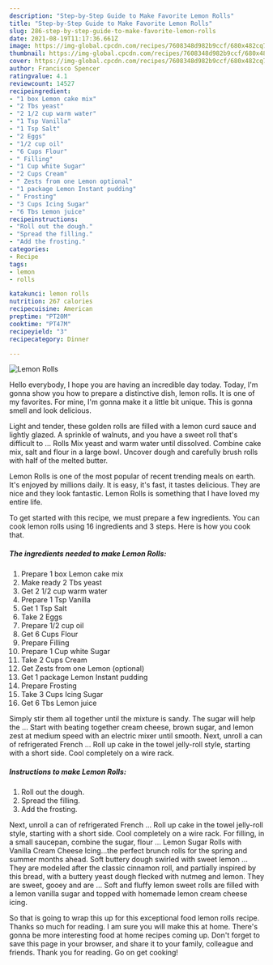 ```yaml
---
description: "Step-by-Step Guide to Make Favorite Lemon Rolls"
title: "Step-by-Step Guide to Make Favorite Lemon Rolls"
slug: 286-step-by-step-guide-to-make-favorite-lemon-rolls
date: 2021-08-19T11:17:36.661Z
image: https://img-global.cpcdn.com/recipes/7608348d982b9ccf/680x482cq70/lemon-rolls-recipe-main-photo.jpg
thumbnail: https://img-global.cpcdn.com/recipes/7608348d982b9ccf/680x482cq70/lemon-rolls-recipe-main-photo.jpg
cover: https://img-global.cpcdn.com/recipes/7608348d982b9ccf/680x482cq70/lemon-rolls-recipe-main-photo.jpg
author: Francisco Spencer
ratingvalue: 4.1
reviewcount: 14527
recipeingredient:
- "1 box Lemon cake mix"
- "2 Tbs yeast"
- "2 1/2 cup warm water"
- "1 Tsp Vanilla"
- "1 Tsp Salt"
- "2 Eggs"
- "1/2 cup oil"
- "6 Cups Flour"
- " Filling"
- "1 Cup white Sugar"
- "2 Cups Cream"
- " Zests from one Lemon optional"
- "1 package Lemon Instant pudding"
- " Frosting"
- "3 Cups Icing Sugar"
- "6 Tbs Lemon juice"
recipeinstructions:
- "Roll out the dough."
- "Spread the filling."
- "Add the frosting."
categories:
- Recipe
tags:
- lemon
- rolls

katakunci: lemon rolls 
nutrition: 267 calories
recipecuisine: American
preptime: "PT20M"
cooktime: "PT47M"
recipeyield: "3"
recipecategory: Dinner

---
```



![Lemon Rolls](https://img-global.cpcdn.com/recipes/7608348d982b9ccf/680x482cq70/lemon-rolls-recipe-main-photo.jpg)

Hello everybody, I hope you are having an incredible day today. Today, I'm gonna show you how to prepare a distinctive dish, lemon rolls. It is one of my favorites. For mine, I'm gonna make it a little bit unique. This is gonna smell and look delicious.

Light and tender, these golden rolls are filled with a lemon curd sauce and lightly glazed. A sprinkle of walnuts, and you have a sweet roll that&#39;s difficult to … Rolls Mix yeast and warm water until dissolved. Combine cake mix, salt and flour in a large bowl. Uncover dough and carefully brush rolls with half of the melted butter.

Lemon Rolls is one of the most popular of recent trending meals on earth. It's enjoyed by millions daily. It is easy, it's fast, it tastes delicious. They are nice and they look fantastic. Lemon Rolls is something that I have loved my entire life.


To get started with this recipe, we must prepare a few ingredients. You can cook lemon rolls using 16 ingredients and 3 steps. Here is how you cook that.

<!--inarticleads1-->

##### The ingredients needed to make Lemon Rolls:

1. Prepare 1 box Lemon cake mix
1. Make ready 2 Tbs yeast
1. Get 2 1/2 cup warm water
1. Prepare 1 Tsp Vanilla
1. Get 1 Tsp Salt
1. Take 2 Eggs
1. Prepare 1/2 cup oil
1. Get 6 Cups Flour
1. Prepare  Filling
1. Prepare 1 Cup white Sugar
1. Take 2 Cups Cream
1. Get  Zests from one Lemon (optional)
1. Get 1 package Lemon Instant pudding
1. Prepare  Frosting
1. Take 3 Cups Icing Sugar
1. Get 6 Tbs Lemon juice


Simply stir them all together until the mixture is sandy. The sugar will help the … Start with beating together cream cheese, brown sugar, and lemon zest at medium speed with an electric mixer until smooth. Next, unroll a can of refrigerated French … Roll up cake in the towel jelly-roll style, starting with a short side. Cool completely on a wire rack. 

<!--inarticleads2-->

##### Instructions to make Lemon Rolls:

1. Roll out the dough.
1. Spread the filling.
1. Add the frosting.


Next, unroll a can of refrigerated French … Roll up cake in the towel jelly-roll style, starting with a short side. Cool completely on a wire rack. For filling, in a small saucepan, combine the sugar, flour … Lemon Sugar Rolls with Vanilla Cream Cheese Icing…the perfect brunch rolls for the spring and summer months ahead. Soft buttery dough swirled with sweet lemon … They are modeled after the classic cinnamon roll, and partially inspired by this bread, with a buttery yeast dough flecked with nutmeg and lemon. They are sweet, gooey and are … Soft and fluffy lemon sweet rolls are filled with a lemon vanilla sugar and topped with homemade lemon cream cheese icing. 

So that is going to wrap this up for this exceptional food lemon rolls recipe. Thanks so much for reading. I am sure you will make this at home. There's gonna be more interesting food at home recipes coming up. Don't forget to save this page in your browser, and share it to your family, colleague and friends. Thank you for reading. Go on get cooking!
